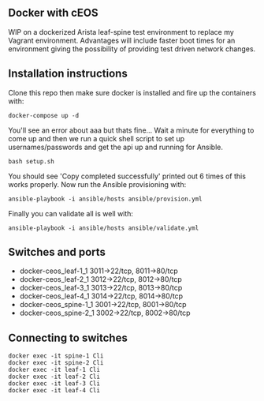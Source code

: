 ## Docker with cEOS

WIP on a dockerized Arista leaf-spine test environment to replace my Vagrant environment. Advantages will include faster boot times for an environment giving the possibility of providing test driven network changes.

## Installation instructions

Clone this repo then make sure docker is installed and fire up the containers with:
````
docker-compose up -d
````
You'll see an error about aaa but thats fine... Wait a minute for everything to come up and then we run a quick shell script to set up usernames/passwords and get the api up and running for Ansible.
````
bash setup.sh
````
You should see 'Copy completed successfully' printed out 6 times of this works properly. Now run the Ansible provisioning with:
````
ansible-playbook -i ansible/hosts ansible/provision.yml
````
Finally you can validate all is well with:
````
ansible-playbook -i ansible/hosts ansible/validate.yml
````

## Switches and ports

- docker-ceos_leaf-1_1 3011->22/tcp, 8011->80/tcp
- docker-ceos_leaf-2_1 3012->22/tcp, 8012->80/tcp
- docker-ceos_leaf-3_1 3013->22/tcp, 8013->80/tcp
- docker-ceos_leaf-4_1 3014->22/tcp, 8014->80/tcp
- docker-ceos_spine-1_1 3001->22/tcp, 8001->80/tcp
- docker-ceos_spine-2_1 3002->22/tcp, 8002->80/tcp

## Connecting to switches

```
docker exec -it spine-1 Cli
docker exec -it spine-2 Cli
docker exec -it leaf-1 Cli
docker exec -it leaf-2 Cli
docker exec -it leaf-3 Cli
docker exec -it leaf-4 Cli
```

